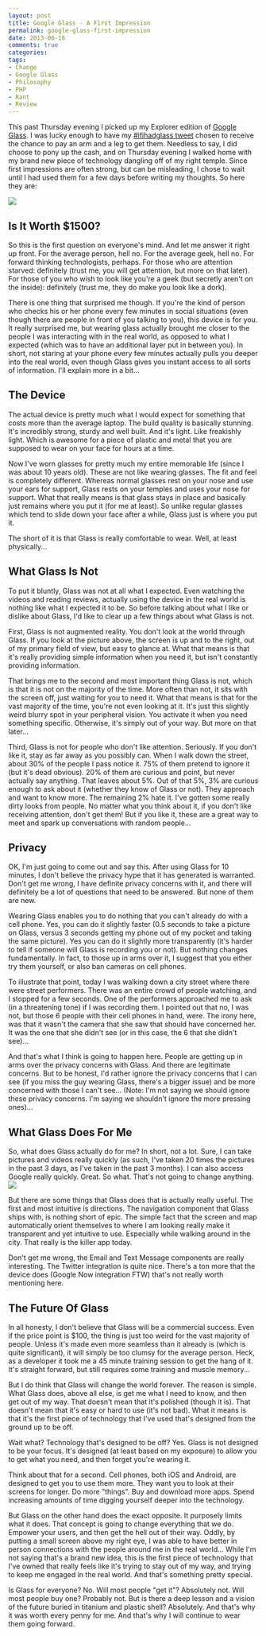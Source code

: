 ```yaml
---
layout: post
title: Google Glass - A First Impression
permalink: google-glass-first-impression
date: 2013-06-16
comments: true
categories:
tags:
- Change
- Google Glass
- Philosophy
- PHP
- Rant
- Review
---
```


This past Thursday evening I picked up my Explorer edition of [Google Glass](http://www.google.com/glass/start/). I was lucky enough to have my [#ifihadglass tweet](https://twitter.com/ircmaxell/status/304694344668020737) chosen to receive the chance to pay an arm and a leg to get them. Needless to say, I did choose to pony up the cash, and on Thursday evening I walked home with my brand new piece of technology dangling off of my right temple. Since first impressions are often strong, but can be misleading, I chose to wait until I had used them for a few days before writing my thoughts. So here they are:
<!--more-->
<span id="goog_1424067706"></span><span id="goog_1424067707"></span>
[![](http://2.bp.blogspot.com/-PvbIVOOQBSY/Ub5TpE4AMqI/AAAAAAAAGD8/qjQcfftK6EM/s320/IMG_20130616_200658.jpg)](http://2.bp.blogspot.com/-PvbIVOOQBSY/Ub5TpE4AMqI/AAAAAAAAGD8/qjQcfftK6EM/s1600/IMG_20130616_200658.jpg)

## Is It Worth $1500?


So this is the first question on everyone's mind. And let me answer it right up front. For the average person, hell no. For the average geek, hell no. For forward thinking technologists, perhaps. For those who are attention starved: definitely (trust me, you will get attention, but more on that later). For those of you who wish to look like you're a geek (but secretly aren't on the inside): definitely (trust me, they do make you look like a dork).

There is one thing that surprised me though. If you're the kind of person who checks his or her phone every few minutes in social situations (even though there are people in front of you talking to you), this device is for you. It really surprised me, but wearing glass actually brought me closer to the people I was interacting with in the real world, as opposed to what I expected (which was to have an additional layer put in between you). In short, not staring at your phone every few minutes actually pulls you deeper into the real world, even though Glass gives you instant access to all sorts of information. I'll explain more in a bit...
## The Device


The actual device is pretty much what I would expect for something that costs more than the average laptop. The build quality is basically stunning. It's incredibly strong, sturdy and well built. And it's light. Like freakishly light. Which is awesome for a piece of plastic and metal that you are supposed to wear on your face for hours at a time.

Now I've worn glasses for pretty much my entire memorable life (since I was about 10 years old). These are not like wearing glasses. The fit and feel is completely different. Whereas normal glasses rest on your nose and use your ears for support, Glass rests on your temples and uses your nose for support. What that really means is that glass stays in place and basically just remains where you put it (for me at least). So unlike regular glasses which tend to slide down your face after a while, Glass just is where you put it.

The short of it is that Glass is really comfortable to wear. Well, at least physically...
## What Glass Is Not


To put it bluntly, Glass was not at all what I expected. Even watching the videos and reading reviews, actually using the device in the real world is nothing like what I expected it to be. So before talking about what I like or dislike about Glass, I'd like to clear up a few things about what Glass is not.

First, Glass is not augmented reality. You don't look at the world through Glass. If you look at the picture above, the screen is up and to the right, out of my primary field of view, but easy to glance at. What that means is that it's really providing simple information when you need it, but isn't constantly providing information.

That brings me to the second and most important thing Glass is not, which is that it is not on the majority of the time. More often than not, it sits with the screen off, just waiting for you to need it. What that means is that for the vast majority of the time, you're not even looking at it. It's just this slightly weird blurry spot in your peripheral vision. You activate it when you need something specific. Otherwise, it's simply out of your way. But more on that later...

Third, Glass is not for people who don't like attention. Seriously. If you don't like it, stay as far away as you possibly can. When I walk down the street, about 30% of the people I pass notice it. 75% of them pretend to ignore it (but it's dead obvious). 20% of them are curious and point, but never actually say anything. That leaves about 5%. Out of that 5%, 3% are curious enough to ask about it (whether they know of Glass or not). They approach and want to know more. The remaining 2% hate it. I've gotten some really dirty looks from people. No matter what you think about it, if you don't like receiving attention, don't get them! But if you like it, these are a great way to meet and spark up conversations with random people...
## Privacy


OK, I'm just going to come out and say this. After using Glass for 10 minutes, I don't believe the privacy hype that it has generated is warranted. Don't get me wrong, I have definite privacy concerns with it, and there will definitely be a lot of questions that need to be answered. But none of them are new.

Wearing Glass enables you to do nothing that you can't already do with a cell phone. Yes, you can do it slightly faster (0.5 seconds to take a picture on Glass, versus 3 seconds getting my phone out of my pocket and taking the same picture). Yes you can do it slightly more transparently (it's harder to tell if someone will Glass is recording you or not). But nothing changes fundamentally. In fact, to those up in arms over it, I suggest that you either try them yourself, or also ban cameras on cell phones. 

To illustrate that point, today I was walking down a city street where there were street performers. There was an entire crowd of people watching, and I stopped for a few seconds. One of the performers approached me to ask (in a threatening tone) if I was recording them. I pointed out that no, I was not, but those 6 people with their cell phones in hand, were. The irony here, was that it wasn't the camera that she saw that should have concerned her. It was the one that she didn't see (or in this case, the 6 that she didn't see)...

And that's what I think is going to happen here. People are getting up in arms over the privacy concerns with Glass. And there are legitimate concerns. But to be honest, I'd rather ignore the privacy concerns that I can see (if you miss the guy wearing Glass, there's a bigger issue) and be more concerned with those I can't see... (Note: I'm not saying we should ignore these privacy concerns. I'm saying we shouldn't ignore the more pressing ones)...
## What Glass Does For Me


So, what does Glass actually do for me? In short, not a lot. Sure, I can take pictures and videos really quickly (as such, I've taken 20 times the pictures in the past 3 days, as I've taken in the past 3 months). I can also access Google really quickly. Great. So what. That's not going to change anything.[![](http://1.bp.blogspot.com/-CMmZwZimuHc/Ub5ZVuE4jXI/AAAAAAAAGEY/WgEO2KTSbwI/s320/20130615_173117_529.jpg)](http://1.bp.blogspot.com/-CMmZwZimuHc/Ub5ZVuE4jXI/AAAAAAAAGEY/WgEO2KTSbwI/s1600/20130615_173117_529.jpg)

But there are some things that Glass does that is actually really useful. The first and most intuitive is directions. The navigation component that Glass ships with, is nothing short of epic. The simple fact that the screen and map automatically orient themselves to where I am looking really make it transparent and yet intuitive to use. Especially while walking around in the city. That really is the killer app today.

Don't get me wrong, the Email and Text Message components are really interesting. The Twitter integration is quite nice. There's a ton more that the device does (Google Now integration FTW) that's not really worth mentioning here. 
## The Future Of Glass


In all honesty, I don't believe that Glass will be a commercial success. Even if the price point is $100, the thing is just too weird for the vast majority of people. Unless it's made even more seamless than it already is (which is quite significant), it will simply be too clumsy for the average person. Heck, as a developer it took me a 45 minute training session to get the hang of it. It's straight forward, but still requires some training and muscle memory...

But I do think that Glass will change the world forever. The reason is simple. What Glass does, above all else, is get me what I need to know, and then get out of my way. That doesn't mean that it's polished (though it is). That doesn't mean that it's easy or hard to use (it's not bad). What it means is that it's the first piece of technology that I've used that's designed from the ground up to be off.

Wait what? Technology that's designed to be off? Yes. Glass is not designed to be your focus. It's designed (at least based on my exposure) to allow you to get what you need, and then forget you're wearing it. 

Think about that for a second. Cell phones, both iOS and Android, are designed to get you to use them more. They want you to look at their screens for longer. Do more "things". Buy and download more apps. Spend increasing amounts of time digging yourself deeper into the technology.

But Glass on the other hand does the exact opposite. It purposely limits what it does. That concept is going to change everything that we do. Empower your users, and then get the hell out of their way. Oddly, by putting a small screen above my right eye, I was able to have better in person connections with the people around me in the real world... While I'm not saying that's a brand new idea, this is the first piece of technology that I've owned that really feels like it's trying to stay out of my way, and trying to keep me engaged in the real world. And that's something pretty special. 

Is Glass for everyone? No. Will most people "get it"? Absolutely not. Will most people buy one? Probably not. But is there a deep lesson and a vision of the future buried in titanium and plastic shell? Absolutely. And that's why it was worth every penny for me. And that's why I will continue to wear them going forward.